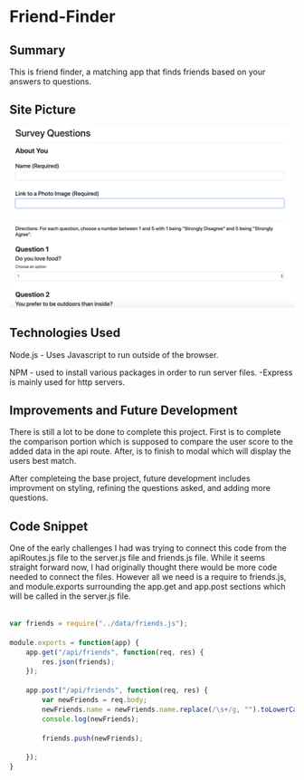 # Friend-Finder

## Summary

This is friend finder, a matching app that finds friends based on your answers to questions.

## Site Picture

![alttext](images/hwscreenshot.png)

## Technologies Used

Node.js - Uses Javascript to run outside of the browser. 

NPM - used to install various packages in order to run server files.
    -Express is mainly used for http servers.

## Improvements and Future Development

There is still a lot to be done to complete this project. First is to complete the comparison portion which is supposed to compare the user score to the added data in the api route. After, is to finish to modal which will display the users best match.

After completeing the base project, future development includes improvment on styling, refining the questions asked, and adding more questions.


## Code Snippet

One of the early challenges I had was trying to connect this code from the apiRoutes.js file to the server.js file and friends.js file. While it seems straight forward now, I had originally thought there would be more code needed to connect the files. However all we need is a require to friends.js, and module.exports surrounding the app.get and app.post sections which will be called in the server.js file.

``` javascript

var friends = require("../data/friends.js");

module.exports = function(app) {
    app.get("/api/friends", function(req, res) {
        res.json(friends);
    });
    
    app.post("/api/friends", function(req, res) {
        var newFriends = req.body;
        newFriends.name = newFriends.name.replace(/\s+/g, "").toLowerCase();
        console.log(newFriends);
        
        friends.push(newFriends);

    });
}

